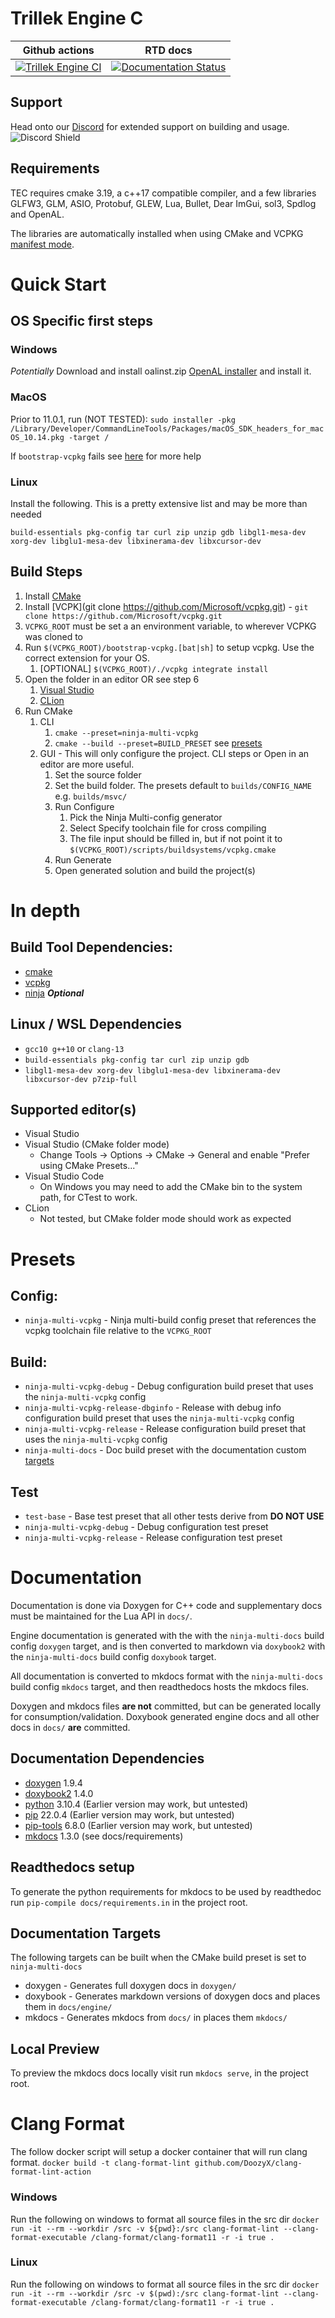 # Trillek Engine C
| Github actions | RTD docs |
|-------|-----------|
|[![Trillek Engine CI](https://github.com/trillek-team/tec/actions/workflows/tec.yml/badge.svg)](https://github.com/trillek-team/tec/actions/workflows/tec.yml)|[![Documentation Status](https://readthedocs.org/projects/project-trillek/badge/?version=latest)](https://project-trillek.readthedocs.io/?badge=latest)|

## Support
Head onto our [Discord](https://discord.gg/HM8hhbGSjd) for extended support on building and usage.  
![Discord Shield](https://discordapp.com/api/guilds/671106829853523969/widget.png?style=shield)

## Requirements
TEC requires cmake 3.19, a c++17 compatible compiler, and a few libraries GLFW3, GLM, ASIO, Protobuf, GLEW, Lua, Bullet, Dear ImGui, sol3, Spdlog and OpenAL.

The libraries are automatically installed when using CMake and VCPKG [manifest mode](https://vcpkg.readthedocs.io/en/latest/users/manifests/).

# Quick Start
## OS Specific first steps
### Windows
*Potentially* Download and install oalinst.zip [OpenAL installer](http://openal.org/downloads/) and install it.
### MacOS
Prior to 11.0.1, run (NOT TESTED): `sudo installer -pkg /Library/Developer/CommandLineTools/Packages/macOS_SDK_headers_for_macOS_10.14.pkg -target /` 

If `bootstrap-vcpkg` fails see [here](https://donatstudios.com/MojaveMissingHeaderFiles) for more help
### Linux
Install the following. This is a pretty extensive list and may be more than needed

`build-essentials pkg-config tar curl zip unzip gdb libgl1-mesa-dev xorg-dev libglu1-mesa-dev libxinerama-dev libxcursor-dev`

## Build Steps
1. Install [CMake](https://cmake.org/download/)
2. Install [VCPK](git clone https://github.com/Microsoft/vcpkg.git) - `git clone https://github.com/Microsoft/vcpkg.git`
3. `VCPKG_ROOT` must be set a an environment variable, to wherever VCPKG was cloned to
4. Run `$(VCPKG_ROOT)/bootstrap-vcpkg.[bat|sh]` to setup vcpkg. Use the correct extension for your OS.
   1. [OPTIONAL] `$(VCPKG_ROOT)/./vcpkg integrate install`
5. Open the folder in an editor OR see step 6
   1. [Visual Studio](https://docs.microsoft.com/en-us/cpp/build/cmake-presets-vs?view=msvc-170)
   2. [CLion](https://www.jetbrains.com/help/clion/cmake-presets.html)
6. Run CMake
   1. CLI
      1. `cmake --preset=ninja-multi-vcpkg`
      2. `cmake --build --preset=BUILD_PRESET` see [presets](#presets)
   2. GUI - This will only configure the project. CLI steps or Open in an editor are more useful.
      1. Set the source folder
      2. Set the build folder. The presets default to `builds/CONFIG_NAME` e.g. `builds/msvc/`
      3. Run Configure
         1. Pick the Ninja Multi-config generator
         2. Select Specify toolchain file for cross compiling
         3. The file input should be filled in, but if not point it to `$(VCPKG_ROOT)/scripts/buildsystems/vcpkg.cmake`
      4. Run Generate
      5. Open generated solution and build the project(s)

# In depth
## Build Tool Dependencies:
* [cmake](https://cmake.org/)
* [vcpkg](https://github.com/microsoft/vcpkg)
* [ninja](https://github.com/ninja-build/ninja/wiki/Pre-built-Ninja-packages) ***Optional***

## Linux / WSL Dependencies
* `gcc10 g++10` or `clang-13`
* `build-essentials pkg-config tar curl zip unzip gdb`
* `libgl1-mesa-dev xorg-dev libglu1-mesa-dev libxinerama-dev libxcursor-dev p7zip-full`

## Supported editor(s)
* Visual Studio
* Visual Studio (CMake folder mode)
  * Change Tools -> Options -> CMake -> General and enable "Prefer using CMake Presets..."
* Visual Studio Code
  * On Windows you may need to add the CMake bin to the system path, for CTest to work.
* CLion
  * Not tested, but CMake folder mode should work as expected

# Presets
## Config:
* `ninja-multi-vcpkg` - Ninja multi-build config preset that references the vcpkg toolchain file relative to the `VCPKG_ROOT`
  
## Build:
* `ninja-multi-vcpkg-debug` - Debug configuration build preset that uses the `ninja-multi-vcpkg` config
* `ninja-multi-vcpkg-release-dbginfo` - Release with debug info configuration build preset that uses the `ninja-multi-vcpkg` config
* `ninja-multi-vcpkg-release` - Release configuration build preset that uses the `ninja-multi-vcpkg` config
* `ninja-multi-docs` - Doc build preset with the documentation custom [targets](#documentation-targets)

## Test
* `test-base` - Base test preset that all other tests derive from **DO NOT USE**
* `ninja-multi-vcpkg-debug` - Debug configuration test preset
* `ninja-multi-vcpkg-release` - Release configuration test preset

# Documentation
Documentation is done via Doxygen for C++ code and supplementary docs must be maintained for the Lua API in `docs/`.

Engine documentation is generated with the with the `ninja-multi-docs` build config `doxygen` target, and is then
converted to markdown via `doxybook2` with the `ninja-multi-docs` build config `doxybook` target.

All documentation is converted to mkdocs format with the `ninja-multi-docs` build config `mkdocs` target, and then
readthedocs hosts the mkdocs files.

Doxygen and mkdocs files **are not** committed, but can be generated locally for consumption/validation. Doxybook
generated engine docs and all other docs in `docs/` **are** committed.

## Documentation Dependencies
* [doxygen](https://www.doxygen.nl/) 1.9.4
* [doxybook2](https://github.com/matusnovak/doxybook2) 1.4.0
* [python](https://www.python.org/) 3.10.4 (Earlier version may work, but untested)
* [pip](https://pip.pypa.io/en/stable/) 22.0.4 (Earlier version may work, but untested)
* [pip-tools](https://github.com/jazzband/pip-tools) 6.8.0 (Earlier version may work, but untested)
* [mkdocs](https://www.mkdocs.org/) 1.3.0 (see docs/requirements)

## Readthedocs setup
To generate the python requirements for mkdocs to be used by readthedoc run `pip-compile docs/requirements.in` in the project root.

## Documentation Targets
The following targets can be built when the CMake build preset is set to `ninja-multi-docs`

* doxygen - Generates full doxygen docs in `doxygen/` 
* doxybook - Generates markdown versions of doxygen docs and places them in `docs/engine/`
* mkdocs - Generates mkdocs from `docs/` in places them `mkdocs/`

## Local Preview
To preview the mkdocs docs locally visit run `mkdocs serve`, in the project root.

# Clang Format
The follow docker script will setup a docker container that will run clang format.
`docker build -t clang-format-lint github.com/DoozyX/clang-format-lint-action`
### Windows
Run the following on windows to format all source files in the src dir
`docker run -it --rm --workdir /src -v ${pwd}:/src clang-format-lint --clang-format-executable /clang-format/clang-format11 -r -i true .`
### Linux
Run the following on windows to format all source files in the src dir
`docker run -it --rm --workdir /src -v $(pwd):/src clang-format-lint --clang-format-executable /clang-format/clang-format11 -r -i true .`
